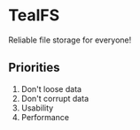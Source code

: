 # TealFS
Reliable file storage for everyone!

## Priorities
1. Don't loose data
2. Don't corrupt data
3. Usability
4. Performance
